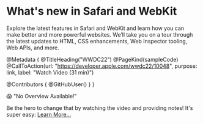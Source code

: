 # What's new in Safari and WebKit

Explore the latest features in Safari and WebKit and learn how you can make better and more powerful websites. We’ll take you on a tour through the latest updates to HTML, CSS enhancements, Web Inspector tooling, Web APIs, and more.

@Metadata {
   @TitleHeading("WWDC22")
   @PageKind(sampleCode)
   @CallToAction(url: "https://developer.apple.com/wwdc22/10048", purpose: link, label: "Watch Video (31 min)")

   @Contributors {
      @GitHubUser(<replace this with your GitHub handle>)
   }
}

😱 "No Overview Available!"

Be the hero to change that by watching the video and providing notes! It's super easy:
 [Learn More…](https://wwdcnotes.github.io/WWDCNotes/documentation/wwdcnotes/contributing)
